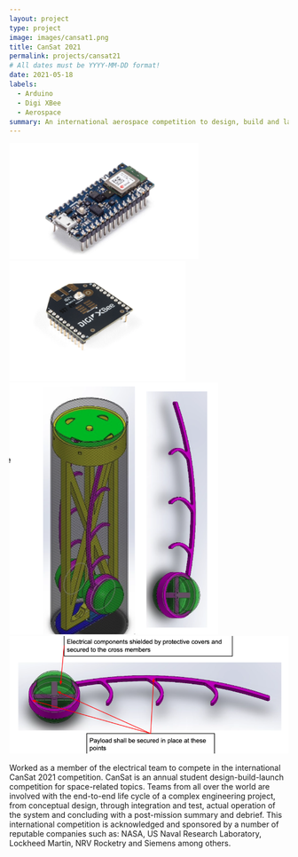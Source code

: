 ```yaml
---
layout: project
type: project
image: images/cansat1.png
title: CanSat 2021
permalink: projects/cansat21
# All dates must be YYYY-MM-DD format!
date: 2021-05-18
labels:
  - Arduino
  - Digi XBee
  - Aerospace
summary: An international aerospace competition to design, build and launch a rocket with two data collecting payloads inside.
--- 
```


<div class="ui small rounded images">
  <img class="ui image" src="../images/cansat2.png">
  <img class="ui image" src="../images/cansat3.png">
  <img class="ui image" src="../images/cansat4.png">
  <img class="ui image" src="../images/cansat5.png">
</div>

Worked as a member of the electrical team to compete in the international CanSat 2021 competition. CanSat is an annual student design-build-launch competition for space-related topics. Teams from all over the world are involved with the end-to-end life cycle of a complex engineering project, from conceptual design, through integration and test, actual operation of the system and concluding with a post-mission summary and debrief. This international competition is acknowledged and sponsored by a number of reputable companies such as: NASA, US Naval Research Laboratory, Lockheed Martin, NRV Rocketry and Siemens among others.



